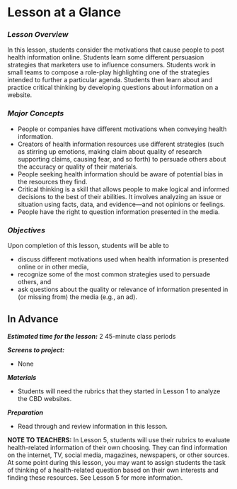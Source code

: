 # **Lesson at a Glance**

### **_Lesson Overview_**
In this lesson, students consider the motivations that cause people to post health information online. Students learn some different persuasion strategies that marketers use to influence consumers. Students work in small teams to compose a role-play highlighting one of the strategies intended to further a particular agenda. Students then learn about and practice critical thinking by developing questions about information on a website.

### **_Major Concepts_**
- People or companies have different motivations when conveying health information.
- Creators of health information resources use different strategies (such as stirring up emotions, making claim about quality of research supporting claims, causing fear, and so forth) to persuade others about the accuracy or quality of their materials.
- People seeking health information should be aware of potential bias in the resources they find.
- Critical thinking is a skill that allows people to make logical and informed decisions to the best of their abilities. It involves analyzing an issue or situation using facts, data, and evidence—and not opinions or feelings.
- People have the right to question information presented in the media.

### **_Objectives_**
Upon completion of this lesson, students will be able to
- discuss different motivations used when health information is presented online or in other media,
- recognize some of the most common strategies used to persuade others, and
- ask questions about the quality or relevance of information presented in (or missing from) the media (e.g., an ad).

## **In Advance**

***Estimated time for the lesson:*** 2 45-minute class periods

***Screens to project:***

- None

**_Materials_**
- Students will need the rubrics that they started in Lesson 1 to analyze the CBD websites.

**_Preparation_**
- Read through and review information in this lesson.

**NOTE TO TEACHERS:** In Lesson 5, students will use their rubrics to evaluate health-related information of their own choosing. They can find information on the internet, TV, social media, magazines, newspapers, or other sources. At some point during this lesson, you may want to assign students the task of thinking of a health-related question based on their own interests and finding these resources. See Lesson 5 for more information.
